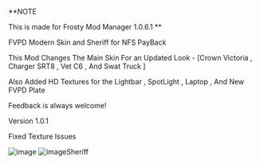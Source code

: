 **NOTE

 This is made for Frosty Mod Manager 1.0.6.1 **

 FVPD Modern Skin and Sheriff for NFS PayBack

This Mod Changes The Main Skin For an Updated Look - [Crown Victoria , Charger SRT8 , Vet C6 ,  And Swat Truck ]

Also Added HD Textures for the Lightbar , SpotLight , Laptop , And New FVPD Plate

Feedback is always welcome!

Version 1.0.1

Fixed Texture Issues 


![image](https://github.com/user-attachments/assets/1a3c699a-b43b-4477-a763-1c784ee95532)
![imageSheriff](https://github.com/user-attachments/assets/abc9aadb-969d-48c1-9b89-4f5d038d5145)

